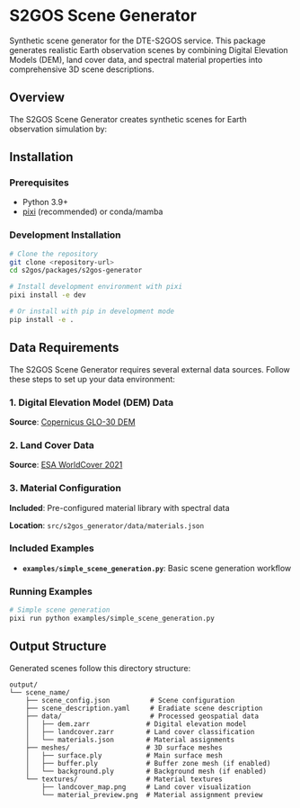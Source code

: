 # S2GOS Scene Generator

Synthetic scene generator for the DTE-S2GOS service. This package generates realistic Earth observation scenes by combining Digital Elevation Models (DEM), land cover data, and spectral material properties into comprehensive 3D scene descriptions.

## Overview

The S2GOS Scene Generator creates synthetic scenes for Earth observation simulation by:

## Installation

### Prerequisites

- Python 3.9+
- [pixi](https://pixi.sh/) (recommended) or conda/mamba

### Development Installation

```bash
# Clone the repository
git clone <repository-url>
cd s2gos/packages/s2gos-generator

# Install development environment with pixi
pixi install -e dev

# Or install with pip in development mode
pip install -e .
```

## Data Requirements

The S2GOS Scene Generator requires several external data sources. Follow these steps to set up your data environment:

### 1. Digital Elevation Model (DEM) Data

**Source**: [Copernicus GLO-30 DEM](https://registry.opendata.aws/copernicus-dem/)

### 2. Land Cover Data

**Source**: [ESA WorldCover 2021](https://worldcover2021.esa.int/)

### 3. Material Configuration

**Included**: Pre-configured material library with spectral data

**Location**: `src/s2gos_generator/data/materials.json`

### Included Examples

- **`examples/simple_scene_generation.py`**: Basic scene generation workflow

### Running Examples

```bash
# Simple scene generation
pixi run python examples/simple_scene_generation.py
```

## Output Structure

Generated scenes follow this directory structure:

```
output/
└── scene_name/
    ├── scene_config.json          # Scene configuration
    ├── scene_description.yaml     # Eradiate scene description
    ├── data/                      # Processed geospatial data
    │   ├── dem.zarr              # Digital elevation model
    │   ├── landcover.zarr        # Land cover classification
    │   └── materials.json        # Material assignments
    ├── meshes/                   # 3D surface meshes
    │   ├── surface.ply           # Main surface mesh
    │   ├── buffer.ply            # Buffer zone mesh (if enabled)
    │   └── background.ply        # Background mesh (if enabled)
    └── textures/                 # Material textures
        ├── landcover_map.png     # Land cover visualization
        └── material_preview.png  # Material assignment preview
```
